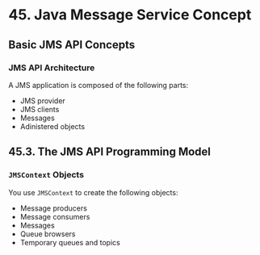 # 45. Java Message Service Concept
## Basic JMS API Concepts
### JMS API Architecture
A JMS application is composed of the following parts:
 * JMS provider
 * JMS clients
 * Messages
 * Adinistered objects
## 45.3. The JMS API Programming Model
### `JMSContext` Objects
You use `JMSContext` to create the following objects:

 * Message producers
 * Message consumers
 * Messages
 * Queue browsers
 * Temporary queues and topics
 
